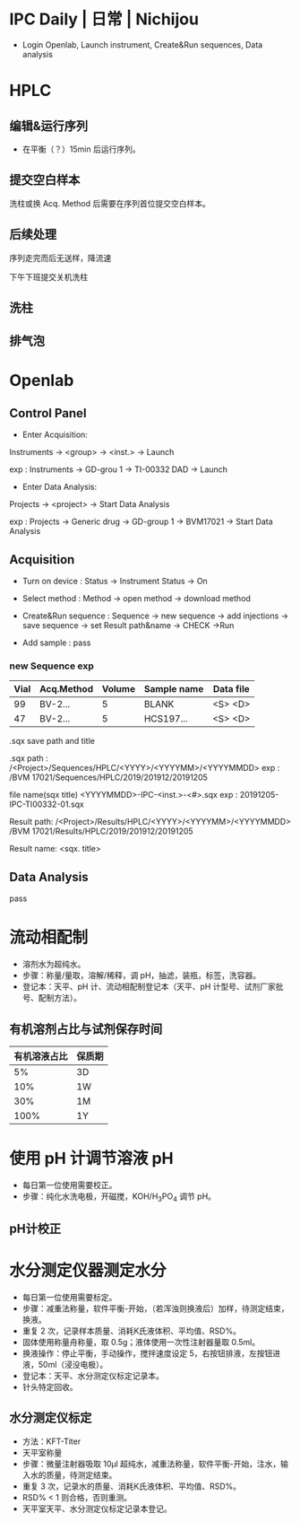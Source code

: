 # IPC Daily | 日常 | Nichijou

- Login Openlab, Launch instrument, Create&Run sequences, Data analysis

# HPLC

## 编辑&运行序列

- 在平衡（？）15min 后运行序列。

## 提交空白样本

洗柱或换 Acq. Method 后需要在序列首位提交空白样本。

## 后续处理

序列走完而后无送样，降流速

下午下班提交关机洗柱

## 洗柱

## 排气泡

# Openlab

## Control Panel

- Enter Acquisition:

Instruments → &lt;group&gt; → &lt;inst.&gt; → Launch

exp : Instruments → GD-grou 1 → TI-00332 DAD → Launch



- Enter Data Analysis:

Projects → &lt;project&gt; → Start Data Analysis

exp : Projects → Generic drug → GD-group 1  → BVM17021 → Start Data Analysis

## Acquisition

- Turn on device : Status → Instrument Status → On

- Select method : Method → open method → download method

- Create&Run sequence : Sequence → new sequence → add injections → save sequence → set Result path&name → CHECK →Run

- Add sample : pass



### new Sequence exp

| Vial | Acq.Method | Volume | Sample name | Data file |
| ---- | ---------- | ------ | ----------- | --------- |
|99|BV-2...|5|BLANK|&lt;S&gt; &lt;D&gt;|
|47|BV-2...|5|HCS197...|&lt;S&gt; &lt;D&gt;|

.sqx save path and title

.sqx path : /&lt;Project&gt;/Sequences/HPLC/&lt;YYYY&gt;/&lt;YYYYMM&gt;/&lt;YYYYMMDD&gt;
exp : /BVM 17021/Sequences/HPLC/2019/201912/20191205

file name(sqx title)
&lt;YYYYMMDD&gt;-IPC-&lt;inst.&gt;-&lt;#&gt;.sqx
exp : 20191205-IPC-TI00332-01.sqx



Result path:
/&lt;Project&gt;/Results/HPLC/&lt;YYYY&gt;/&lt;YYYYMM&gt;/&lt;YYYYMMDD&gt;
/BVM 17021/Results/HPLC/2019/201912/20191205



Result name:
&lt;sqx. title&gt;

## Data Analysis

pass

# 流动相配制

- 溶剂水为超纯水。
- 步骤：称量/量取，溶解/稀释，调 pH，抽滤，装瓶，标签，洗容器。
- 登记本：天平、pH 计、流动相配制登记本（天平、pH 计型号、试剂厂家批号、配制方法）。

## 有机溶剂占比与试剂保存时间

|有机溶液占比|保质期|
|---|---|
|5%|3D|
|10%|1W|
|30%|1M|
|100%|1Y|

# 使用 pH 计调节溶液 pH 

- 每日第一位使用需要校正。
- 步骤：纯化水洗电极，开磁搅，KOH/H<sub>3</sub>PO<sub>4</sub> 调节 pH。

## pH计校正



# 水分测定仪器测定水分

- 每日第一位使用需要标定。
- 步骤：减重法称量，软件平衡-开始，（若浑浊则换液后）加样，待测定结束，换液。
- 重复 2 次，记录样本质量、消耗K氏液体积、平均值、RSD%。
- 固体使用称量舟称量，取 0.5g；液体使用一次性注射器量取 0.5ml。
- 换液操作：停止平衡，手动操作，搅拌速度设定 5，右按钮排液，左按钮进液，50ml（浸没电极）。
- 登记本：天平、水分测定仪标定记录本。
- 针头特定回收。

## 水分测定仪标定

- 方法：KFT-Titer
- 天平室称量
- 步骤：微量注射器吸取 10μl 超纯水，减重法称量，软件平衡-开始，注水，输入水的质量，待测定结束。
- 重复 3 次，记录水的质量、消耗K氏液体积、平均值、RSD%。
- RSD% < 1 则合格，否则重测。
- 天平室天平、水分测定仪标定记录本登记。

